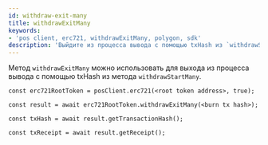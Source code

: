 ```yaml
---
id: withdraw-exit-many
title: withdrawExitMany
keywords:
- 'pos client, erc721, withdrawExitMany, polygon, sdk'
description: 'Выйдите из процесса вывода с помощью txHash из `withdrawStartMany`'
---
```


Метод `withdrawExitMany` можно использовать для выхода из процесса вывода с помощью txHash из метода `withdrawStartMany`.

```
const erc721RootToken = posClient.erc721(<root token address>, true);

const result = await erc721RootToken.withdrawExitMany(<burn tx hash>);

const txHash = await result.getTransactionHash();

const txReceipt = await result.getReceipt();

```
